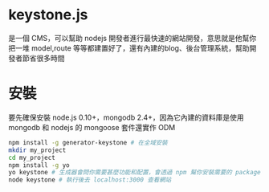# keystone.js
是一個 CMS，可以幫助 nodejs 開發者進行最快速的網站開發，意思就是他幫你把一堆 model,route 等等都建置好了，還有內建的blog、後台管理系統，幫助開發者節省很多時間

# 安裝
要先確保安裝 node.js 0.10+，mongodb 2.4+，因為它內建的資料庫是使用 mongodb 和 nodejs 的 mongoose 套件還實作 ODM

```bash
npm install -g generator-keystone # 在全域安裝
mkdir my_project
cd my_project
npm install -g yo
yo keystone # 生成器會問你需要甚麼功能和配置，會透過 npm 幫你安裝需要的 package
node keystone # 執行後去 localhost:3000 查看網站
```